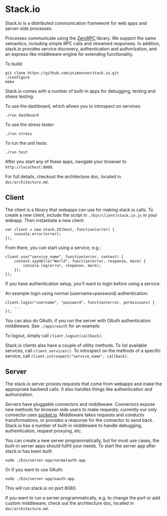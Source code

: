 # Stack.io #

Stack.io is a distributed communication framework for web apps and server-side
processes.

Processes communicate using the [ZeroRPC](http://zerorpc.dotcloud.com) library.
We support the same semantics, including simple RPC calls and streamed
responses. In addition, stack.io provides service discovery, authentication
and authorization, and an express-like middleware engine for extending
functionality.

To build:

    git clone https://github.com/ysimonson/stack.io.git
    ./configure
    make

Stack.io comes with a number of built-in apps for debugging, testing and
stress testing.

To use the dashboard, which allows you to introspect on services:

    ./run dashboard

To use the stress tester:

    ./run stress

To run the unit tests:

    ./run test

After you start any of these apps, navigate your browser to
`http://localhost:8000`.

For full details, checkout the architecture doc, located in
`doc/architecture.md`.

## Client ##

The client is a library that webapps can use for making stack.io calls. To
create a new client, include the script in `./bin/client/stack.io.js` in your
webapp. Then instantiate a new client:

    var client = new stack.IO(host, function(error) {
        console.error(error);
    });

From there, you can start using a service, e.g.:

    client.use("service_name", function(error, context) {
        context.sayHello("World", function(error, response, more) {
            console.log(error, response, more);
        });
    });

If you have authentication setup, you'll want to login before using a service.

An example login using normal (username+password) authentication:

    client.login("username", "password", function(error, permissions) {
        ...
    });

You can also do OAuth, if you run the server with OAuth authentication
middleware. See `./apps/oauth` for an example.

To logout, simply call `client.logout(callback)`.

Stack.io clients also have a couple of utility methods. To list available
services, call `client.services()`. To introspect on the methods of a
specific service, call `client.introspect("service_name", callback)`.

## Server ##

The stack.io server proxies requests that come from webapps and make the
appropriate backend calls. It also handles things like authentication and
authorization.

Servers have pluggable connectors and middleware. Connectors expose new methods
for browser-side users to make requests; currently our only connector uses
[socket.io](http://socket.io/). Middleware takes requests and conducts
transformations, or provides a response for the connector to send back.
Stack.io has a number of built-in middleware to handle debugging,
authentication, request proxying, etc.

You can create a new server programmatically, but for most use cases, the
built-in server apps should fulfill your needs. To start the server app after
stack.io has been built:

    node ./bin/server-app/normalauth-app

Or if you want to use OAuth:

    node ./bin/server-app/oauth-app

This will run stack.io on port 8080.

If you want to run a server programmatically, e.g. to change the port or add
custom middleware, check out the architecture doc, located in
`doc/architecture.md`.
